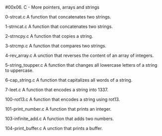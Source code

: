 #00x06. C - More pointers, arrays and strings

0-strcat.c A function that concatenates two strings.

1-strncat.c A function that concatenates two strings.

2-strncpy.c A function that copies a string.

3-strcmp.c A function that compares two strings.

4-rev_array.c A unction that reverses the content of an array of integers.

5-string_toupper.c A function that changes all lowercase letters of a string to uppercase.

6-cap_string.c A function that capitalizes all words of a string.

7-leet.c A function that encodes a string into 1337.

100-rot13.c A function that encodes a string using rot13.

101-print_number.c A function that prints an integer.

103-infinite_add.c A function that adds two numbers.

104-print_buffer.c A unction that prints a buffer.
